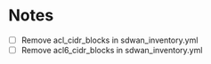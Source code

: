 # Notes

- [ ] Remove acl_cidr_blocks in sdwan_inventory.yml
- [ ] Remove acl6_cidr_blocks in sdwan_inventory.yml